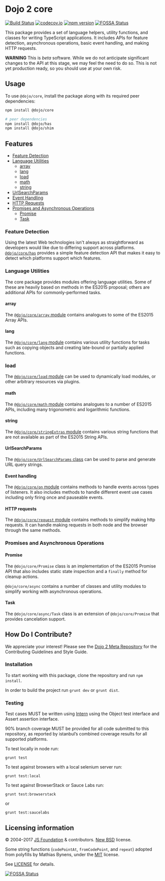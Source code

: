 # Dojo 2 core

[![Build Status](https://travis-ci.org/dojo/core.svg?branch=master)](https://travis-ci.org/dojo/core)
[![codecov.io](https://codecov.io/github/dojo/core/coverage.svg?branch=master)](https://codecov.io/github/dojo/core?branch=master)
[![npm version](https://badge.fury.io/js/%40dojo%2Fcore.svg)](https://badge.fury.io/js/%40dojo%2Fcore)
[![FOSSA Status](https://app.fossa.io/api/projects/git%2Bhttps%3A%2F%2Fgithub.com%2Fdojo%2Fcore.svg?type=shield)](https://app.fossa.io/projects/git%2Bhttps%3A%2F%2Fgithub.com%2Fdojo%2Fcore?ref=badge_shield)

This package provides a set of language helpers, utility functions, and classes for writing TypeScript applications.
It includes APIs for feature detection, asynchronous operations, basic event handling,
and making HTTP requests.

**WARNING** This is *beta* software.  While we do not anticipate significant changes to the API at this stage, we may feel the need to do so.  This is not yet production ready, so you should use at your own risk.

## Usage

To use `@dojo/core`, install the package along with its required peer dependencies:

```bash
npm install @dojo/core

# peer dependencies
npm install @dojo/has
npm install @dojo/shim
```

## Features

- [Feature Detection](#feature-detection)
- [Language Utilities](#language-utilities)
  - [array](#array)
  - [lang](#lang)
  - [load](#load)
  - [math](#math)
  - [string](#string)
- [UrlSearchParams](#urlsearchparams)
- [Event Handling](#event-handling)
- [HTTP Requests](#http-requests)
- [Promises and Asynchronous Operations](#promises-and-asynchronous-operations)
  - [Promise](#promise)
  - [Task](#task)

### Feature Detection

Using the latest Web technologies isn't always as straightforward as developers would like due to differing support
across platforms. [`@dojo/core/has`](docs/has.md) provides a simple feature detection API that makes it easy to
detect which platforms support which features.

### Language Utilities

The core package provides modules offering language utilities.  Some of these are heavily based
on methods in the ES2015 proposal; others are additional APIs for commonly-performed tasks.

#### array

The [`@dojo/core/array` module](docs/array.md) contains analogues to some of the ES2015 Array APIs.

#### lang

The [`@dojo/core/lang` module](docs/lang.md) contains various utility functions for tasks such as copying objects
and creating late-bound or partially applied functions.

### load
The [`@dojo/core/load` module](docs/load.md) can be used to dynamically load modules, or other arbitrary resources via plugins.

#### math

The [`@dojo/core/math` module](docs/math.md) contains analogues to a number of ES2015 APIs, including many trigonometric and logarithmic
functions.

#### string

The [`@dojo/core/stringExtras` module](docs/stringExtras.md) contains various string functions that are not available as part of the ES2015 String APIs.

#### UrlSearchParams

The [`@dojo/core/UrlSearchParams` class](docs/UrlSearchParams.md) can be used to parse and generate URL query strings.

#### Event handling

The [`@dojo/core/on` module](docs/on.md) contains methods to handle events across types of listeners.  It also includes methods to handle different event use cases including only firing
once and pauseable events.

#### HTTP requests

The [`@dojo/core/request` module](docs/request.md) contains methods to simplify making http requests. It can handle
making requests in both node and the browser through the same methods.

### Promises and Asynchronous Operations

#### Promise

The `@dojo/core/Promise` class is an implementation of the ES2015 Promise API that also includes static state
inspection and a `finally` method for cleanup actions.

`@dojo/core/async` contains a number of classes and utility modules to simplify working with asynchronous operations.

#### Task

The `@dojo/core/async/Task` class is an extension of `@dojo/core/Promise` that provides cancelation support.

## How Do I Contribute?

We appreciate your interest! Please see the [Dojo 2 Meta Repository](https://github.com/dojo/meta#readme)
for the Contributing Guidelines and Style Guide.

### Installation

To start working with this package, clone the repository and run `npm install`.

In order to build the project run `grunt dev` or `grunt dist`.

### Testing

Test cases MUST be written using [Intern](https://theintern.github.io) using the Object test interface and Assert assertion interface.

90% branch coverage MUST be provided for all code submitted to this repository, as reported by istanbul’s combined coverage results for all supported platforms.

To test locally in node run:

`grunt test`

To test against browsers with a local selenium server run:

`grunt test:local`

To test against BrowserStack or Sauce Labs run:

`grunt test:browserstack`

or

`grunt test:saucelabs`

## Licensing information

© 2004–2017 [JS Foundation](https://js.foundation/) & contributors. [New BSD](http://opensource.org/licenses/BSD-3-Clause) license.

Some string functions (`codePointAt`, `fromCodePoint`, and `repeat`) adopted from polyfills by Mathias Bynens,
under the [MIT](http://opensource.org/licenses/MIT) license.

See [LICENSE](LICENSE) for details.

[![FOSSA Status](https://app.fossa.io/api/projects/git%2Bhttps%3A%2F%2Fgithub.com%2Fdojo%2Fcore.svg?type=large)](https://app.fossa.io/projects/git%2Bhttps%3A%2F%2Fgithub.com%2Fdojo%2Fcore?ref=badge_large)


<!-- doc-viewer-config
{
    "api": "docs/api.json",
    "pages": [
        "docs/array.md",
        "docs/DateObject.md",
        "docs/has.md",
        "docs/lang.md",
        "docs/load.md",
        "docs/math.md",
        "docs/on.md",
        "docs/request.md",
        "docs/stringExtras.md",
        "docs/UrlSearchParams.md"
    ]
}
-->
